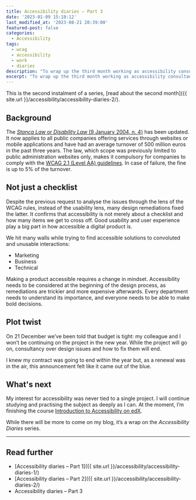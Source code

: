 ```yaml
---
title: Accessibility diaries – Part 3
date: '2023-01-09 15:18:12'
last_modified_at: '2023-08-21 20:39:00'
featured-post: false
categories:
  - Accessibility
tags:
  - wcag
  - accessibility
  - work
  - diaries
description: "To wrap up the third month working as accessibility consultant for Italy’s top bank, I’m sharing a few things I learned."
excerpt: "To wrap up the third month working as accessibility consultant for Italy’s top bank, I’m sharing a few things I learned."
---
```

This is the second instalment of a series, [read about the second month]({{ site.url }}/accessibility/accessibility-diaries-2/).

## Background
The [_Stanca Law_ or _Disability Law_ (9 January 2004, n. 4)](https://www.agid.gov.it/it/design-servizi/accessibilita "read the law text: beware, it's in Italian") has been updated. It now applies to all public companies offering services through websites or mobile applications and have had an average turnover of 500 million euros in the past three years. The law, which scope was previously limited to public administration websites only, makes it compulsory for companies to comply with the [WCAG 2.1 (Level AA) guidelines](https://www.w3.org/WAI/WCAG21/quickref/?showtechniques=133%2C332%2C333&currentsidebar=%23col_overview&levels=aaa#principle1). In case of failure, the fine is up to 5% of the turnover.

## Not just a checklist

Despite the previous request to analyse the issues through the lens of the WCAG rules, instead of the usability lens, many design remediations fixed the latter. It confirms that accessibility is not merely about a checklist and how many items we get to cross off. Good usability and user experience play a big part in how accessible a digital product is.

We hit many walls while trying to find accessible solutions to convoluted and unusable interactions: 

- Marketing
- Business
- Technical

Making a product accessible requires a change in mindset. Accessibility needs to be considered at the beginning of the design process, as remediations are trickier and more expensive afterwards. Every department needs to understand its importance, and everyone needs to be able to make bold decisions.

## Plot twist

On 21 December we’ve been told that budget is tight: my colleague and I won’t be continuing on the project in the new year. While the project will go on, consultancy over design issues and how to fix them will end. 

I knew my contract was going to end within the year but, as a renewal was in the air, this announcement felt like it came out of the blue.

## What's next

My interest for accessibility was never tied to a single project. I will continue studying and practising the subject as deeply as I can. At the moment, I’m finishing the course [Introduction to Accessibility on edX](https://www.edx.org/course/web-accessibility-introduction). 

While there will be more to come on my blog, it’s a wrap on the *Accessibility Diaries* series.

---
## Read further

- [Accessibility diaries – Part 1]({{ site.url }}/accessibility/accessibility-diaries-1/)
- [Accessibility diaries – Part 2]({{ site.url }}/accessibility/accessibility-diaries-2/)
- Accessibility diaries – Part 3